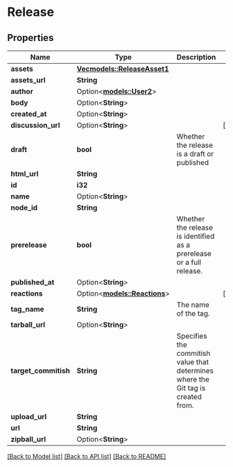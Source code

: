 # Release

## Properties

Name | Type | Description | Notes
------------ | ------------- | ------------- | -------------
**assets** | [**Vec<models::ReleaseAsset1>**](Release_Asset_1.md) |  | 
**assets_url** | **String** |  | 
**author** | Option<[**models::User2**](User_2.md)> |  | 
**body** | Option<**String**> |  | 
**created_at** | Option<**String**> |  | 
**discussion_url** | Option<**String**> |  | [optional]
**draft** | **bool** | Whether the release is a draft or published | 
**html_url** | **String** |  | 
**id** | **i32** |  | 
**name** | Option<**String**> |  | 
**node_id** | **String** |  | 
**prerelease** | **bool** | Whether the release is identified as a prerelease or a full release. | 
**published_at** | Option<**String**> |  | 
**reactions** | Option<[**models::Reactions**](Reactions.md)> |  | [optional]
**tag_name** | **String** | The name of the tag. | 
**tarball_url** | Option<**String**> |  | 
**target_commitish** | **String** | Specifies the commitish value that determines where the Git tag is created from. | 
**upload_url** | **String** |  | 
**url** | **String** |  | 
**zipball_url** | Option<**String**> |  | 

[[Back to Model list]](../README.md#documentation-for-models) [[Back to API list]](../README.md#documentation-for-api-endpoints) [[Back to README]](../README.md)


